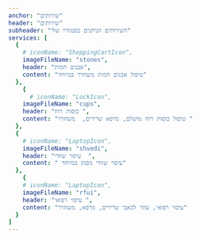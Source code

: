 ```yaml
---
anchor: "שירותים"
header: "שירותים"
subheader: "השירותים הניתנים בסטודיו שלי"
services: [
  {
    # iconName: "ShoppingCartIcon",
    imageFileName: "stones",
    header: "אבנים חמות",
    content: "טיפול אבנים חמות משחרר במיוחד"
  },
    {
      # iconName: "LockIcon",
    imageFileName: "cups",
    header: "כוסות רוח ",
    content: "טיפול כוסות רוח מושלם, מרפא שרירים,  משחרר "
  },
  {
    # iconName: "LaptopIcon",
    imageFileName: "shvedi",
    header: "עיסוי שוודי  ",
    content: " עיסוי שוודי מפנק במיוחד"
  },
    {
    # iconName: "LaptopIcon",
    imageFileName: "rfui",
    header: "עיסוי רפואי ",
    content: "עיסוי רפואי, עוזר לכאבי שרירים, מרפא, משחרר"
  }
]
---
```

